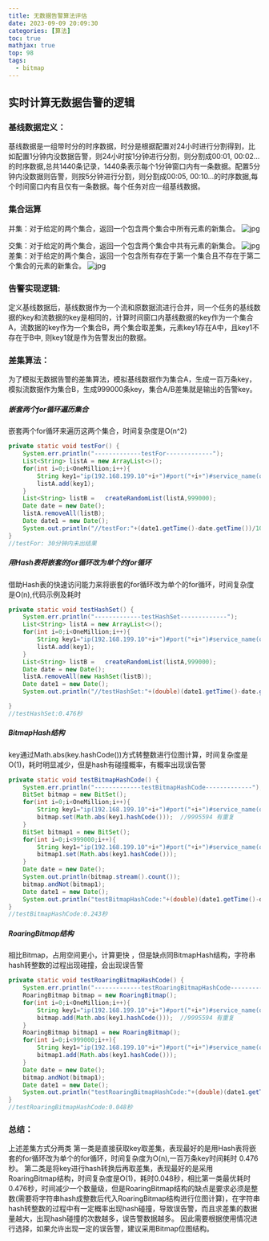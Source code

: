 ```yaml
---
title: 无数据告警算法评估
date: 2023-09-09 20:09:30
categories: [算法]
toc: true
mathjax: true
top: 98
tags:
  - bitmap
---
```



## 实时计算无数据告警的逻辑
### 基线数据定义：
基线数据是一组带时分的时序数据，时分是根据配置对24小时进行分割得到，比如配置1分钟内没数据告警，则24小时按1分钟进行分割，则分割成00:01, 00:02…的时序数据,总共1440条记录，1440条表示每个1分钟窗口内有一条数据。配置5分钟内没数据则告警，则按5分钟进行分割，则分割成00:05, 00:10…的时序数据,每个时间窗口内有且仅有一条数据。每个任务对应一组基线数据。

### 集合运算
并集：对于给定的两个集合，返回一个包含两个集合中所有元素的新集合。
![jpg](https://p1-jj.byteimg.com/tos-cn-i-t2oaga2asx/gold-user-assets/2019/6/26/16b93c585c6a1b84~tplv-t2oaga2asx-jj-mark:3024:0:0:0:q75.awebp)

交集：对于给定的两个集合，返回一个包含两个集合中共有元素的新集合。
![jpg](https://p1-jj.byteimg.com/tos-cn-i-t2oaga2asx/gold-user-assets/2019/6/26/16b93ca4118bf2d7~tplv-t2oaga2asx-jj-mark:3024:0:0:0:q75.awebp)
差集：对于给定的两个集合，返回一个包含所有存在于第一个集合且不存在于第二个集合的元素的新集合。
![jpg](https://p1-jj.byteimg.com/tos-cn-i-t2oaga2asx/gold-user-assets/2019/6/26/16b93deea973de09~tplv-t2oaga2asx-jj-mark:3024:0:0:0:q75.awebp)


### 告警实现逻辑:
定义基线数据后，基线数据作为一个流和原数据流进行合并，同一个任务的基线数据的key和流数据的key是相同的，计算时间窗口内基线数据的key作为一个集合A，流数据的key作为一个集合B，两个集合取差集，元素key1存在A中，且key1不存在于B中, 则key1就是作为告警发出的数据。

### 差集算法：
为了模拟无数据告警的差集算法，模拟基线数据作为集合A，生成一百万条key，模拟流数据作为集合B，生成999000条key，集合A/B差集就是输出的告警key。

##### 嵌套两个for循环遍历集合
嵌套两个for循环来遍历这两个集合，时间复杂度是O(n^2)
```java
private static void testFor() {  
    System.err.println("-------------testFor-------------");  
    List<String> listA = new ArrayList<>();  
    for(int i=0;i<OneMillion;i++){  
        String key1="ip(192.168.199.10"+i+")#port("+i+")#service_name(orcl)#time(23:30:00)"+i;  
        listA.add(key1);  
    }  
    List<String> listB =   createRandomList(listA,999000);  
    Date date = new Date();  
    listA.removeAll(listB);  
    Date date1 = new Date();  
    System.out.println("//testFor:"+(date1.getTime()-date.getTime())/1000+"秒");  
}
//testFor: 30分钟内未出结果
```

##### 用Hash表将嵌套的for循环改为单个的for循环
借助Hash表的快速访问能力来将嵌套的for循环改为单个的for循环，时间复杂度是O(n),代码示例及耗时
```JAVA
private static void testHashSet() {  
    System.err.println("-------------testHashSet-------------");  
    List<String> listA = new ArrayList<>();  
    for(int i=0;i<OneMillion;i++){  
        String key1="ip(192.168.199.10"+i+")#port("+i+")#service_name(orcl)#time(23:30:00)"+i;  
        listA.add(key1);  
    }  
    List<String> listB =   createRandomList(listA,999000);  
    Date date = new Date();  
    listA.removeAll(new HashSet(listB));  
    Date date1 = new Date();  
    System.out.println("//testHashSet:"+(double)(date1.getTime()-date.getTime())/1000+"秒");  

}
//testHashSet:0.476秒
```



##### BitmapHash结构
key通过Math.abs(key.hashCode())方式转整数进行位图计算，时间复杂度是O(1)，耗时明显减少，但是hash有碰撞概率，有概率出现误告警
```java
private static void testBitmapHashCode() {  
    System.err.println("-------------testBitmapHashCode-------------");  
    BitSet bitmap = new BitSet();  
    for(int i=0;i<OneMillion;i++){  
        String key1="ip(192.168.199.10"+i+")#port("+i+")#service_name(orcl)#time(23:30:00)"+i;  
        bitmap.set(Math.abs(key1.hashCode()));  //9995594 有重复  
    }  
    BitSet bitmap1 = new BitSet();  
    for(int i=0;i<999000;i++){  
        String key1="ip(192.168.199.10"+i+")#port("+i+")#service_name(orcl)#time(23:30:00)"+i;  
        bitmap1.set(Math.abs(key1.hashCode()));  
    }  
    Date date = new Date();  
    System.out.println(bitmap.stream().count());  
    bitmap.andNot(bitmap1);  
    Date date1 = new Date();  
    System.out.println("testBitmapHashCode:"+(double)(date1.getTime()-date.getTime())/1000+"秒");  
}
//testBitmapHashCode:0.243秒
```

##### RoaringBitmap结构
相比Bitmap，占用空间更小，计算更快 ，但是缺点同BitmapHash结构，字符串hash转整数的过程出现碰撞，会出现误告警
```java
private static void testRoaringBitmapHashCode() {  
    System.err.println("-------------testRoaringBitmapHashCode-------------");  
    RoaringBitmap bitmap = new RoaringBitmap();  
    for(int i=0;i<OneMillion;i++){  
        String key1="ip(192.168.199.10"+i+")#port("+i+")#service_name(orcl)#time(23:30:00)"+i;  
        bitmap.add(Math.abs(key1.hashCode()));  //9995594 有重复  
    }  
    RoaringBitmap bitmap1 = new RoaringBitmap();  
    for(int i=0;i<999000;i++){  
        String key1="ip(192.168.199.10"+i+")#port("+i+")#service_name(orcl)#time(23:30:00)"+i;  
        bitmap1.add(Math.abs(key1.hashCode()));  
    }  
    Date date = new Date();  
    bitmap.andNot(bitmap1);  
    Date date1 = new Date();  
    System.out.println("testRoaringBitmapHashCode:"+(double)(date1.getTime()-date.getTime())/1000+"秒");  
}
//testRoaringBitmapHashCode:0.048秒
```


### 总结：
上述差集方式分两类
第一类是直接获取key取差集，表现最好的是用Hash表将嵌套的for循环改为单个的for循环，时间复杂度为O(n),一百万条key时间耗时 0.476秒。
第二类是将key进行hash转换后再取差集，表现最好的是采用RoaringBitmap结构，时间复杂度是O(1)，耗时0.048秒，相比第一类最优耗时 0.476秒，时间减少一个数量级，但是RoaringBitmap结构的缺点是要求必须是整数(需要将字符串hash成整数后代入RoaringBitmap结构进行位图计算)，在字符串hash转整数的过程中有一定概率出现hash碰撞，导致误告警，而且求差集的数据量越大，出现hash碰撞的次数越多，误告警数据越多。
因此需要根据使用情况进行选择，如果允许出现一定的误告警，建议采用Bitmap位图结构。